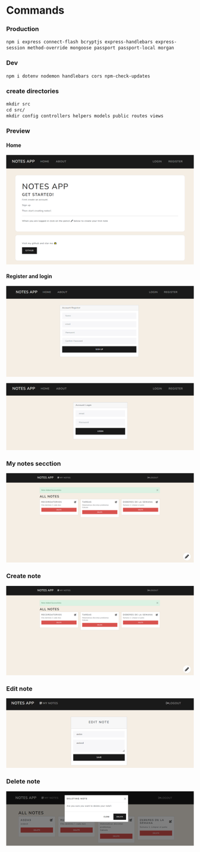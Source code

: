 # Commands

### Production

```
npm i express connect-flash bcryptjs express-handlebars express-session method-override mongoose passport passport-local morgan
```

### Dev

```
npm i dotenv nodemon handlebars cors npm-check-updates
```

### create directories

```
mkdir src
cd src/
mkdir config controllers helpers models public routes views
```

### Preview

#### Home

![home](/images/Home.png)

#### Register and login

![Register](/images/Register.png)

![Login](/images/Login.png)

### My notes secction

![mynotes](/images/My_notes.png)

### Create note

![create](/images/My_notes.png)

### Edit note

![edit](/images/Edit_note.png)

### Delete note

![delete](images/delete_note.png)
